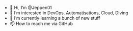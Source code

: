 - 👋 Hi, I’m @Jeppen01
- 👀 I’m interested in DevOps, Automatisations, Cloud, Diving
- 🌱 I’m currently learning a bunch of new stuff
- 📫 How to reach me via GitHub

